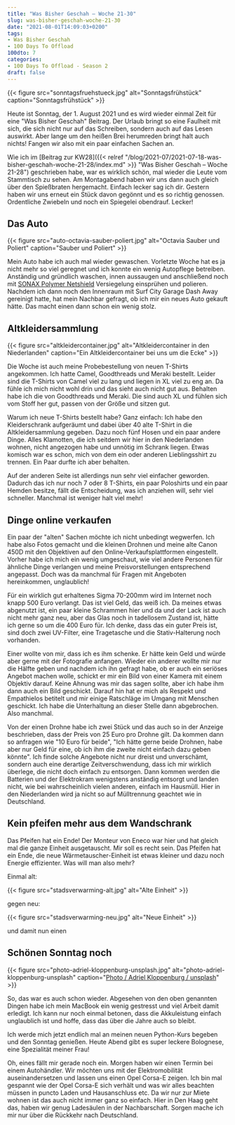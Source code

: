 ```yaml
---
title: "Was Bisher Geschah – Woche 21-30"
slug: was-bisher-geschah-woche-21-30
date: "2021-08-01T14:09:03+0200"
tags:
- Was Bisher Geschah
- 100 Days To Offload
100dto: 7
categories:
- 100 Days To Offload - Season 2
draft: false
---
```


{{< figure src="sonntagsfruehstueck.jpg" alt="Sonntagsfrühstück" caption="Sonntagsfrühstück" >}}

Heute ist Sonntag, der 1. August 2021 und es wird wieder einmal Zeit für eine "Was Bisher Geschah" Beitrag. Der Urlaub bringt so eine Faulheit mit sich, die sich nicht nur auf das Schreiben, sondern auch auf das Lesen auswirkt. Aber lange um den heißen Brei herumreden bringt halt auch nichts! Fangen wir also mit ein paar einfachen Sachen an.

Wie ich im [Beitrag zur KW28]({{< relref "/blog/2021-07/2021-07-18-was-bisher-geschah-woche-21-28/index.md" >}} "Was Bisher Geschah – Woche 21-28") geschrieben habe, war es wirklich schön, mal wieder die Leute vom Stammtisch zu sehen. Am Montagabend haben wir uns dann auch gleich über den Spießbraten hergemacht. Einfach lecker sag ich dir. Gestern haben wir uns erneut ein Stück davon gegönnt und es so richtig genossen. Ordentliche Zwiebeln und noch ein Spiegelei obendrauf. Lecker!

## Das Auto

{{< figure src="auto-octavia-sauber-poliert.jpg" alt="Octavia Sauber und Poliert" caption="Sauber und Poliert" >}}

Mein Auto habe ich auch mal wieder gewaschen. Vorletzte Woche hat es ja nicht mehr so viel geregnet und ich konnte ein wenig Autopflege betreiben. Anständig und gründlich waschen, innen aussaugen und anschließend noch mit [SONAX Polymer Netshield](https://www.sonax.de/pflegeprodukte/profiline/profiline-polymernetshield/profiline-polymernetshield-340-ml) Versiegelung einsprühen und polieren. Nachdem ich dann noch den Innenraum mit Surf City Garage Dash Away gereinigt hatte, hat mein Nachbar gefragt, ob ich mir ein neues Auto gekauft hätte. Das macht einen dann schon ein wenig stolz.

## Altkleidersammlung

{{< figure src="altkleidercontainer.jpg" alt="Altkleidercontainer in den Niederlanden" caption="Ein Altkleidercontainer bei uns um die Ecke" >}}

Die Woche ist auch meine Probebestellung von neuen T-Shirts angekommen. Ich hatte Camel, Goodthreads und Meraki bestellt. Leider sind die T-Shirts von Camel viel zu lang und liegen in XL viel zu eng an. Da fühle ich mich nicht wohl drin und das sieht auch nicht gut aus. Behalten habe ich die von Goodthreads und Meraki. Die sind auch XL und fühlen sich vom Stoff her gut, passen von der Größe und sitzen gut.

Warum ich neue T-Shirts bestellt habe? Ganz einfach: Ich habe den Kleiderschrank aufgeräumt und dabei über 40 alte T-Shirt in die Altkleidersammlung gegeben. Dazu noch fünf Hosen und ein paar andere Dinge. Alles Klamotten, die ich seitdem wir hier in den Niederlanden wohnen, nicht angezogen habe und unnötig im Schrank liegen. Etwas komisch war es schon, mich von dem ein oder anderen Lieblingsshirt zu trennen. Ein Paar durfte ich aber behalten.

Auf der anderen Seite ist allerdings nun sehr viel einfacher geworden. Dadurch das ich nur noch 7 oder 8 T-Shirts, ein paar Poloshirts und ein paar Hemden besitze, fällt die Entscheidung, was ich anziehen will, sehr viel schneller. Manchmal ist weniger halt viel mehr!

## Dinge online verkaufen

Ein paar der "alten" Sachen möchte ich nicht unbedingt wegwerfen. Ich habe also Fotos gemacht und die kleinen Drohnen und meine alte Canon 450D mit den Objektiven auf den Online-Verkaufsplattformen eingestellt. Vorher habe ich mich ein wenig umgeschaut, wie viel andere Personen für ähnliche Dinge verlangen und meine Preisvorstellungen entsprechend angepasst. Doch was da manchmal für Fragen mit Angeboten hereinkommen, unglaublich!

Für ein wirklich gut erhaltenes Sigma 70-200mm wird im Internet noch knapp 500 Euro verlangt. Das ist viel Geld, das weiß ich. Da meines etwas abgenutzt ist, ein paar kleine Schrammen hier und da und der Lack ist auch nicht mehr ganz neu, aber das Glas noch in tadellosem Zustand ist, hätte ich gerne so um die 400 Euro für. Ich denke, dass das ein guter Preis ist, sind doch zwei UV-Filter, eine Tragetasche und die Stativ-Halterung noch vorhanden.

Einer wollte von mir, dass ich es ihm schenke. Er hätte kein Geld und würde aber gerne mit der Fotografie anfangen. Wieder ein anderer wollte mir nur die Hälfte geben und nachdem ich ihn gefragt habe, ob er auch ein seriöses Angebot machen wolle, schickt er mir ein Bild von einer Kamera mit einem Objektiv darauf. Keine Ahnung was mir das sagen sollte, aber ich habe ihm dann auch ein Bild geschickt. Darauf hin hat er mich als Respekt und Empathielos betitelt und mir einige Ratschläge im Umgang mit Menschen geschickt. Ich habe die Unterhaltung an dieser Stelle dann abgebrochen. Also manchmal.

Von der einen Drohne habe ich zwei Stück und das auch so in der Anzeige beschrieben, dass der Preis von 25 Euro pro Drohne gilt. Da kommen dann so anfragen wie "10 Euro für beide", "Ich hätte gerne beide Drohnen, habe aber nur Geld für eine, ob ich ihm die zweite nicht einfach dazu geben könnte". Ich finde solche Angebote nicht nur dreist und unverschämt, sondern auch eine derartige Zeitverschwendung, dass ich mir wirklich überlege, die nicht doch einfach zu entsorgen. Dann kommen werden die Batterien und der Elektrokram wenigstens anständig entsorgt und landen nicht, wie bei wahrscheinlich vielen anderen, einfach im Hausmüll. Hier in den Niederlanden wird ja nicht so auf Mülltrennung geachtet wie in Deutschland.

## Kein pfeifen mehr aus dem Wandschrank

Das Pfeifen hat ein Ende! Der Monteur von Eneco war hier und hat gleich mal die ganze Einheit ausgetauscht. Mir soll es recht sein. Das Pfeifen hat ein Ende, die neue Wärmetauscher-Einheit ist etwas kleiner und dazu noch Energie effizienter. Was will man also mehr?

Einmal alt:

{{< figure src="stadsverwarming-alt.jpg" alt="Alte Einheit" >}}

gegen neu:

{{< figure src="stadsverwarming-neu.jpg" alt="Neue Einheit" >}}

und damit nun einen

## Schönen Sonntag noch

{{< figure src="photo-adriel-kloppenburg-unsplash.jpg" alt="photo-adriel-kloppenburg-unsplash" caption="[Photo / Adriel Kloppenburg / unsplash](https://unsplash.com/photos/EKIyHUrUHWU)" >}}

So, das war es auch schon wieder. Abgesehen von den oben genannten Dingen habe ich mein MacBook ein wenig gestresst und viel Arbeit damit erledigt. Ich kann nur noch einmal betonen, dass die Akkuleistung einfach unglaublich ist und hoffe, dass das über die Jahre auch so bleibt.

Ich werde mich jetzt endlich mal an meinen neuen Python-Kurs begeben und den Sonntag genießen. Heute Abend gibt es super leckere Bolognese, eine Spezialität meiner Frau!

Oh, eines fällt mir gerade noch ein. Morgen haben wir einen Termin bei einem Autohändler. Wir möchten uns mit der Elektromobilität auseinandersetzen und lassen uns einen Opel Corsa-E zeigen. Ich bin mal gespannt wie der Opel Corsa-E sich verhält und was wir alles beachten müssen in puncto Laden und Hausanschluss etc. Da wir nur zur Miete wohnen ist das auch nicht immer ganz so einfach. Hier in Den Haag geht das, haben wir genug Ladesäulen in der Nachbarschaft. Sorgen mache ich mir nur über die Rückkehr nach Deutschland.

<!--more-->
